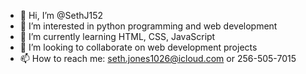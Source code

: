 - 👋 Hi, I’m @SethJ152
- 👀 I’m interested in python programming and web development
- 🌱 I’m currently learning HTML, CSS, JavaScript
- 💞️ I’m looking to collaborate on web development projects
- 📫 How to reach me: seth.jones1026@icloud.com or 256-505-7015

<!---
SethJ152/SethJ152 is a ✨ special ✨ repository because its `README.md` (this file) appears on your GitHub profile.
You can click the Preview link to take a look at your changes.
--->
